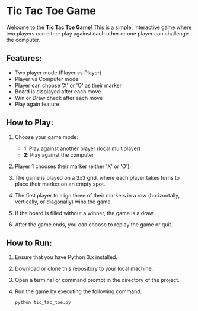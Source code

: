 # Tic Tac Toe Game

Welcome to the **Tic Tac Toe Game**! This is a simple, interactive game where two players can either play against each other or one player can challenge the computer.

## Features:
- Two player mode (Player vs Player)
- Player vs Computer mode
- Player can choose 'X' or 'O' as their marker
- Board is displayed after each move
- Win or Draw check after each move
- Play again feature

## How to Play:
1. Choose your game mode:
   - **1**: Play against another player (local multiplayer)
   - **2**: Play against the computer

2. Player 1 chooses their marker (either 'X' or 'O').

3. The game is played on a 3x3 grid, where each player takes turns to place their marker on an empty spot.

4. The first player to align three of their markers in a row (horizontally, vertically, or diagonally) wins the game.

5. If the board is filled without a winner, the game is a draw.

6. After the game ends, you can choose to replay the game or quit.

## How to Run:
1. Ensure that you have Python 3.x installed.
2. Download or clone this repository to your local machine.
3. Open a terminal or command prompt in the directory of the project.
4. Run the game by executing the following command:

   ```bash
   python tic_tac_toe.py
